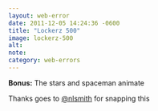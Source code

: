 ```yaml
---
layout: web-error
date: 2011-12-05 14:24:36 -0600
title: "Lockerz 500"
image: lockerz-500
alt: 
note: 
category: web-errors
---
```


**Bonus:** The stars and spaceman animate

Thanks goes to [@nlsmith](http://twitter.com/nlsmith) for snapping this
